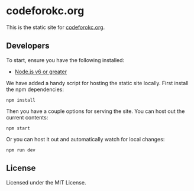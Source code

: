 # codeforokc.org

This is the static site for [codeforokc.org](http://codeforokc.org).

## Developers

To start, ensure you have the following installed:

 - [Node.js v6 or greater](https://nodejs.org/)

We have added a handy script for hosting the static site locally. First install the npm dependencies:

    npm install

Then you have a couple options for serving the site. You can host out the current contents:

    npm start

Or you can host it out and automatically watch for local changes:

    npm run dev

## License

Licensed under the MIT License.

